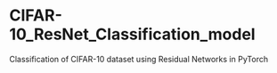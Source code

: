 # CIFAR-10_ResNet_Classification_model
Classification of CIFAR-10 dataset using Residual Networks in PyTorch
